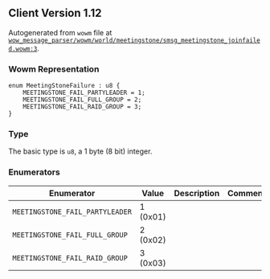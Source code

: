 ## Client Version 1.12

Autogenerated from `wowm` file at [`wow_message_parser/wowm/world/meetingstone/smsg_meetingstone_joinfailed.wowm:3`](https://github.com/gtker/wow_messages/tree/main/wow_message_parser/wowm/world/meetingstone/smsg_meetingstone_joinfailed.wowm#L3).

### Wowm Representation
```rust,ignore
enum MeetingStoneFailure : u8 {
    MEETINGSTONE_FAIL_PARTYLEADER = 1;
    MEETINGSTONE_FAIL_FULL_GROUP = 2;
    MEETINGSTONE_FAIL_RAID_GROUP = 3;
}
```
### Type
The basic type is `u8`, a 1 byte (8 bit) integer.
### Enumerators
| Enumerator | Value  | Description | Comment |
| --------- | -------- | ----------- | ------- |
| `MEETINGSTONE_FAIL_PARTYLEADER` | 1 (0x01) |  |  |
| `MEETINGSTONE_FAIL_FULL_GROUP` | 2 (0x02) |  |  |
| `MEETINGSTONE_FAIL_RAID_GROUP` | 3 (0x03) |  |  |
